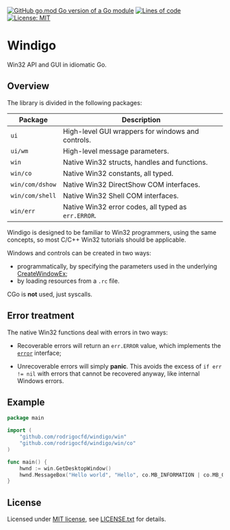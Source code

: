 [![GitHub go.mod Go version of a Go module](https://img.shields.io/github/go-mod/go-version/rodrigocfd/windigo)](https://github.com/rodrigocfd/windigo)
[![Lines of code](https://tokei.rs/b1/github/rodrigocfd/windigo)](https://github.com/rodrigocfd/windigo)
[![License: MIT](https://img.shields.io/badge/License-MIT-yellow.svg)](https://opensource.org/licenses/MIT)

# Windigo

Win32 API and GUI in idiomatic Go.

## Overview

The library is divided in the following packages:

| Package | Description |
| - | - |
| `ui` | High-level GUI wrappers for windows and controls. |
| `ui/wm` | High-level message parameters. |
| `win` | Native Win32 structs, handles and functions. |
| `win/co` | Native Win32 constants, all typed. |
| `win/com/dshow` | Native Win32 DirectShow COM interfaces. |
| `win/com/shell` | Native Win32 Shell COM interfaces. |
| `win/err` | Native Win32 error codes, all typed as `err.ERROR`. |

Windigo is designed to be familiar to Win32 programmers, using the same concepts, so most C/C++ Win32 tutorials should be applicable.

Windows and controls can be created in two ways:

* programmatically, by specifying the parameters used in the underlying [CreateWindowEx](https://docs.microsoft.com/en-us/windows/win32/api/winuser/nf-winuser-createwindowexw);
* by loading resources from a `.rc` file.

CGo is **not** used, just syscalls.

## Error treatment

The native Win32 functions deal with errors in two ways:

* Recoverable errors will return an `err.ERROR` value, which implements the [`error`](https://golang.org/pkg/builtin/#error) interface;

* Unrecoverable errors will simply **panic**. This avoids the excess of `if err != nil` with errors that cannot be recovered anyway, like internal Windows errors.

## Example

```go
package main

import (
    "github.com/rodrigocfd/windigo/win"
    "github.com/rodrigocfd/windigo/win/co"
)

func main() {
    hwnd := win.GetDesktopWindow()
    hwnd.MessageBox("Hello world", "Hello", co.MB_INFORMATION | co.MB_OK)
}
```

## License

Licensed under [MIT license](https://opensource.org/licenses/MIT), see [LICENSE.txt](LICENSE.txt) for details.
